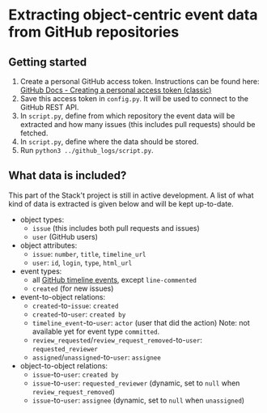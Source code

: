 # Extracting object-centric event data from GitHub repositories

## Getting started
1. Create a personal GitHub access token. Instructions can be found here: [GitHub Docs - Creating a personal access token (classic)](https://docs.github.com/en/authentication/keeping-your-account-and-data-secure/managing-your-personal-access-tokens#creating-a-personal-access-token-classic)
1. Save this access token in `config.py`. It will be used to connect to the GitHub REST API.
1. In `script.py`, define from which repository the event data will be extracted and how many issues (this includes pull requests) should be fetched.
1. In `script.py`, define where the data should be stored.
1. Run `python3 ../github_logs/script.py`.

## What data is included?
This part of the Stack't project is still in active development. A list of what kind of data is extracted is given below and will be kept up-to-date.
- object types:
    - `issue` (this includes both pull requests and issues)
    - `user` (GitHub users)
- object attributes:
    - `issue`: `number`, `title`, `timeline_url`
    - `user`: `id`, `login`, `type`, `html_url`
- event types:
    - all [GitHub timeline events](https://docs.github.com/en/rest/using-the-rest-api/issue-event-types), except `line-commented`
    - `created` (for new issues)
- event-to-object relations:
    - `created`-to-`issue`: `created`
    - `created`-to-`user`: `created by`
    - `timeline_event`-to-`user`: `actor` (user that did the action) Note: not available yet for event type `committed`.
    - `review_requested`/`review_request_removed`-to-`user`: `requested_reviewer`
    - `assigned`/`unassigned`-to-`user`: `assignee`
- object-to-object relations:
    - `issue`-to-`user`: `created by`
    - `issue`-to-`user`: `requested_reviewer` (dynamic, set to `null` when `review_request_removed`)
    - `issue`-to-`user`: `assignee` (dynamic, set to `null` when `unassigned`)
